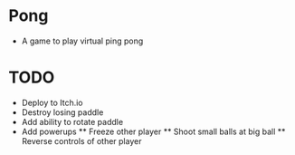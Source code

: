 # Pong
* A game to play virtual ping pong

# TODO
* Deploy to Itch.io
* Destroy losing paddle
* Add ability to rotate paddle
* Add powerups
** Freeze other player
** Shoot small balls at big ball
** Reverse controls of other player
